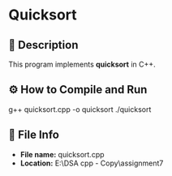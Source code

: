 # Quicksort

## 📘 Description
This program implements **quicksort** in C++.

## ⚙️ How to Compile and Run
g++ quicksort.cpp -o quicksort
./quicksort

## 🧩 File Info
- **File name:** quicksort.cpp
- **Location:** E:\DSA cpp - Copy\assignment7
